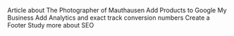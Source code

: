 Article about The Photographer of Mauthausen
Add Products to Google My Business
Add Analytics and exact track conversion numbers
Create a Footer
Study more about SEO